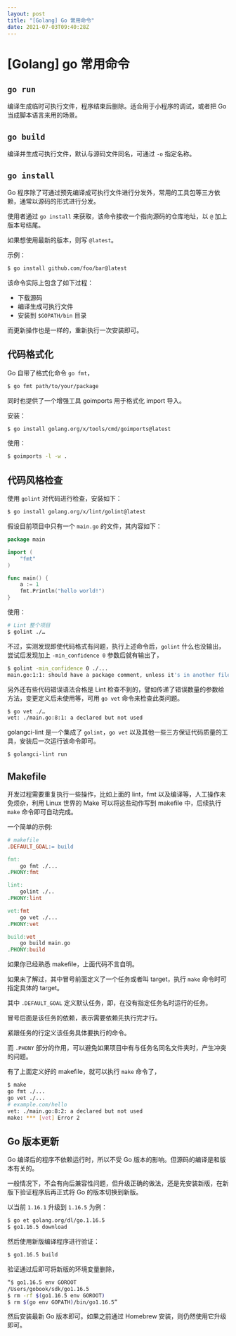```yaml
---
layout: post
title: "[Golang] Go 常用命令"
date: 2021-07-03T09:40:28Z
---
```

# [Golang] go 常用命令

## `go run`

编译生成临时可执行文件，程序结束后删除。适合用于小程序的调试，或者把 Go 当成脚本语言来用的场景。


##  `go build`

编译并生成可执行文件，默认与源码文件同名，可通过 `-o` 指定名称。

## `go install`

Go 程序除了可通过预先编译成可执行文件进行分发外，常用的工具包等三方依赖，通常以源码的形式进行分发。

使用者通过 `go install` 来获取，该命令接收一个指向源码的仓库地址，以 `@` 加上版本号结尾。

如果想使用最新的版本，则写 `@latest`。

示例：

```sh
$ go install github.com/foo/bar@latest
```

该命令实际上包含了如下过程：

- 下载源码
- 编译生成可执行文件
- 安装到 `$GOPATH/bin` 目录

而更新操作也是一样的，重新执行一次安装即可。

## 代码格式化

Go 自带了格式化命令 `go fmt`，

```sh
$ go fmt path/to/your/package
```

同时也提供了一个增强工具 goimports 用于格式化 import 导入。


安装：

```sh
$ go install golang.org/x/tools/cmd/goimports@latest
```

使用：

```sh
$ goimports -l -w .
```


## 代码风格检查

使用 `golint` 对代码进行检查，安装如下：

```sh
$ go install golang.org/x/lint/golint@latest
```

假设目前项目中只有一个 `main.go` 的文件，其内容如下：

```go
package main

import (
	"fmt"
)

func main() {
	a := 1
	fmt.Println("hello world!")
}
```

使用：

```sh
# Lint 整个项目
$ golint ./…
```

不过，实测发现即使代码格式有问题，执行上述命令后，`golint` 什么也没输出，尝试后发现加上 `-min_confidence 0` 参数后就有输出了，

```sh
$ golint -min_confidence 0 ./...
main.go:1:1: should have a package comment, unless it's in another file for this package
```

另外还有些代码错误语法合格是 Lint 检查不到的，譬如传递了错误数量的参数给方法，变更定义后未使用等，可用 `go vet` 命令来检查此类问题。

```sh
$ go vet ./…
vet: ./main.go:8:1: a declared but not used
```

golangci-lint 是一个集成了 `golint`，`go vet` 以及其他一些三方保证代码质量的工具，安装后一次运行该命令即可。

```sh
$ golangci-lint run
```


## Makefile

开发过程需要重复执行一些操作，比如上面的 lint，fmt 以及编译等，人工操作未免烦杂，利用 Linux 世界的 Make 可以将这些动作写到 makefile 中，后续执行 `make` 命令即可自动完成。

一个简单的示例:

```makefile
# makefile
.DEFAULT_GOAL:= build

fmt:
	go fmt ./...
.PHONY:fmt

lint:
	golint ./..
.PHONY:lint

vet:fmt
	go vet ./...
.PHONY:vet

build:vet
	go build main.go
.PHONY:build
```

如果你已经熟悉 makefile，上面代码不言自明。

如果未了解过，其中冒号前面定义了一个任务或者叫 target，执行 `make` 命令时可指定具体的 target。

其中 `.DEFAULT_GOAL` 定义默认任务，即，在没有指定任务名时运行的任务。

冒号后面是该任务的依赖，表示需要依赖先执行完才行。

紧跟任务的行定义该任务具体要执行的命令。

而 `.PHONY` 部分的作用，可以避免如果项目中有与任务名同名文件夹时，产生冲突的问题。

有了上面定义好的 makefile，就可以执行 `make` 命令了，

```sh
$ make
go fmt ./...
go vet ./...
# example.com/hello
vet: ./main.go:8:2: a declared but not used
make: *** [vet] Error 2
```

## Go 版本更新

Go 编译后的程序不依赖运行时，所以不受 Go 版本的影响。但源码的编译是和版本有关的。

一般情况下，不会有向后兼容性问题，但升级正确的做法，还是先安装新版，在新版下验证程序后再正式将 Go 的版本切换到新版。

以当前 `1.16.1` 升级到 `1.16.5` 为例：

```sh
$ go et golang.org/dl/go.1.16.5
$ go1.16.5 download
```

然后使用新版编译程序进行验证：

```sh
$ go1.16.5 build
```

验证通过后即可将新版的环境变量删除，

```sh
“$ go1.16.5 env GOROOT
/Users/gobook/sdk/go1.16.5
$ rm -rf $(go1.16.5 env GOROOT)
$ rm $(go env GOPATH)/bin/go1.16.5”
```

然后安装最新 Go 版本即可。如果之前通过 Homebrew 安装，则仍然使用它升级即可。









